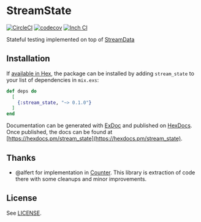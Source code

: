 # StreamState

[![CircleCI](https://circleci.com/gh/hauleth/stream_state.svg?style=svg)](https://circleci.com/gh/hauleth/stream_state)
[![codecov](https://codecov.io/gh/hauleth/stream_state/branch/master/graph/badge.svg)](https://codecov.io/gh/hauleth/stream_state)
[![Inch CI](https://inch-ci.org/github/hauleth/stream_state.svg?branch=master)](https://inch-ci.org/github/hauleth/stream_state?branch=master)

Stateful testing implemented on top of [StreamData][stream_data]

## Installation

If [available in Hex](https://hex.pm/docs/publish), the package can be installed
by adding `stream_state` to your list of dependencies in `mix.exs`:

```elixir
def deps do
  [
    {:stream_state, "~> 0.1.0"}
  ]
end
```

Documentation can be generated with [ExDoc](https://github.com/elixir-lang/ex_doc)
and published on [HexDocs](https://hexdocs.pm). Once published, the docs can
be found at [https://hexdocs.pm/stream_state](https://hexdocs.pm/stream_state).

## Thanks

- @alfert for implementation in [Counter](https://github.com/alfert/counter).
  This library is extraction of code there with some cleanups and minor
  improvements.

## License

See [LICENSE](LICENSE).

[stream_data]: https://hex.pm/packages/stream_data
